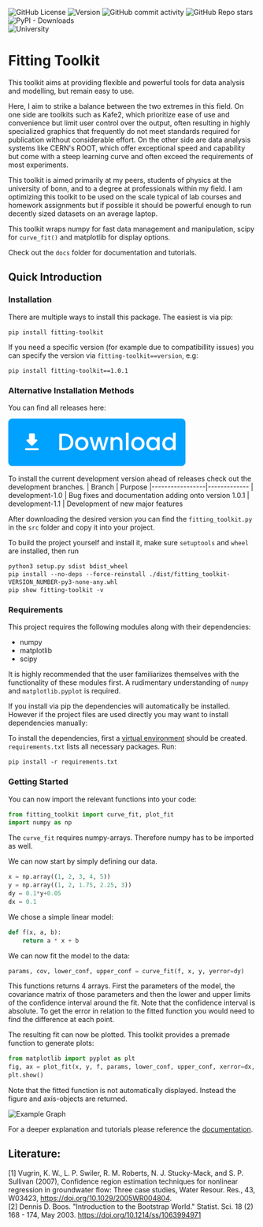 ![GitHub License](https://img.shields.io/github/license/davidkowalk/fitting_toolkit)
![Version](https://img.shields.io/badge/version-1.0.2-green)
![GitHub commit activity](https://img.shields.io/github/commit-activity/m/davidkowalk/fitting_toolkit)
![GitHub Repo stars](https://img.shields.io/github/stars/davidkowalk/fitting_toolkit?style=flat&label=github%20stars)
![PyPI - Downloads](https://img.shields.io/pypi/dm/fitting-toolkit?label=pip%20installs)\
![University](https://img.shields.io/badge/Univeristy_of_Bonn-brown)



# Fitting Toolkit
This toolkit aims at providing flexible and powerful tools for data analysis and modelling, but remain easy to use.

Here, I aim to strike a balance between the two extremes in this field. On one side are toolkits such as Kafe2, which prioritize ease of use and convenience but limit user control over the output, often resulting in highly specialized graphics that frequently do not meet standards required for publication without considerable effort. On the other side are data analysis systems like CERN's ROOT, which offer exceptional speed and capability but come with a steep learning curve and often exceed the requirements of most experiments.

This toolkit is aimed primarily at my peers, students of physics at the university of bonn, and to a degree at professionals within my field. I am optimizing this toolkit to be used on the scale typical of lab courses and homework assignments but if possible it should be powerful enough to run decently sized datasets on an average laptop.

This toolkit wraps numpy for fast data management and manipulation, scipy for `curve_fit()` and matplotlib for display options.

Check out the `docs` folder for documentation and tutorials.

## Quick Introduction

### Installation

There are multiple ways to install this package. The easiest is via pip:
```
pip install fitting-toolkit
```
If you need a specific version (for example due to compatibillity issues) you can specify the version via `fitting-toolkit==version`, e.g:
```
pip install fitting-toolkit==1.0.1
```

### Alternative Installation Methods

You can find all releases here: 

<a href= "https://github.com/davidkowalk/fitting_toolkit/releases">![Download](./docs/img/download.svg)</a>

To install the current development version ahead of releases check out the development branches.
| Branch          | Purpose
|-----------------|-------------
| development-1.0 | Bug fixes and documentation adding onto version 1.0.1
| development-1.1 | Development of new major features

After downloading the desired version you can find the `fitting_toolkit.py` in the `src` folder and copy it into your project.

To build the project yourself and install it, make sure `setuptools` and `wheel` are installed, then run
```
python3 setup.py sdist bdist_wheel
pip install --no-deps --force-reinstall ./dist/fitting_toolkit-VERSION_NUMBER-py3-none-any.whl 
pip show fitting-toolkit -v
```

### Requirements
This project requires the following modules along with their dependencies:
- numpy
- matplotlib
- scipy

It is highly recommended that the user familiarizes themselves with the functionality of these modules first. A rudimentary understanding of `numpy` and `matplotlib.pyplot` is required.

If you install via pip the dependencies will automatically be installed. However if the project files are used directly you may want to install dependencies manually:

To install the dependencies, first a [virtual environment](https://docs.python.org/3/library/venv.html) should be created. `requirements.txt` lists all necessary packages. Run:
```
pip install -r requirements.txt
```

### Getting Started

You can now import the relevant functions into your code:
```python
from fitting_toolkit import curve_fit, plot_fit 
import numpy as np
```
The `curve_fit` requires numpy-arrays. Therefore numpy has to be imported as well.

We can now start by simply defining our data.
```python
x = np.array((1, 2, 3, 4, 5))
y = np.array((1, 2, 1.75, 2.25, 3))
dy = 0.1*y+0.05
dx = 0.1
```
We chose a simple linear model:
```python
def f(x, a, b):
    return a * x + b
```
We can now fit the model to the data:
```python
params, cov, lower_conf, upper_conf = curve_fit(f, x, y, yerror=dy)
```
This functions returns 4 arrays. First the parameters of the model, the covariance matrix of those parameters and then the lower and upper limits of the confidence interval around the fit. Note that the confidence interval is absolute. To get the error in relation to the fitted function you would need to find the difference at each point.

The resulting fit can now be plotted. This toolkit provides a premade function to generate plots:
```python
from matplotlib import pyplot as plt
fig, ax = plot_fit(x, y, f, params, lower_conf, upper_conf, xerror=dx, yerror=dy)
plt.show()
```
Note that the fitted function is not automatically displayed. Instead the figure and axis-objects are returned.

![Example Graph](./docs/img/example_fit.png)

For a deeper explanation and tutorials please reference the [documentation](./docs/manual.md/).

## Literature:
[1] Vugrin, K. W., L. P. Swiler, R. M. Roberts, N. J. Stucky-Mack, and S. P. Sullivan (2007), Confidence region estimation techniques for nonlinear regression in groundwater flow: Three case studies, Water Resour. Res., 43, W03423, https://doi.org/10.1029/2005WR004804. \
[2] Dennis D. Boos. "Introduction to the Bootstrap World." Statist. Sci. 18 (2) 168 - 174, May 2003. https://doi.org/10.1214/ss/1063994971